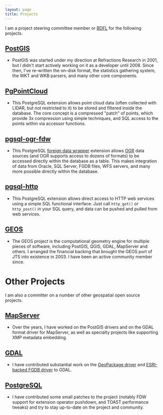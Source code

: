 ```yaml
---
layout: page
title: Projects
---
```


I am a project steering committee member or [BDFL](https://en.wikipedia.org/wiki/Benevolent_dictator_for_life) for the following projects.

## [PostGIS](http://postgis.net)

* PostGIS was started under my direction at Refractions Research in 2001, but I didn't start actively working on it as a developer until 2008. Since then, I've re-written the on-disk format, the statistics gathering system, the WKT and WKB parsers, and many other core components. 
  
## [PgPointCloud](http://github.com/pgpointcloud)

* This PostgreSQL extension allows point cloud data (often collected with LIDAR, but not restricted to it) to be stored and filtered inside the database. The core concept is a compressed "patch" of points, which provide 3x compression using simple techniques, and SQL access to the points within via accessor functions.

## [pgsql-ogr-fdw](http://github.com/pramsey/pgsql-ogr-fdw)

* This PostgreSQL [foreign data wrapper](https://wiki.postgresql.org/wiki/Foreign_data_wrappers) extension allows [OGR](http://gdal.org) data sources (and OGR supports access to dozens of formats) to be accessed directly within the database as a table. This makes integration of data from Oracle, SQL Server, FGDB files, WFS servers, and many more possible directly within the database.

## [pgsql-http](http://github.com/pramsey/pgsql-http)

* This PostgreSQL extension allows direct access to HTTP web services using a simple SQL functional interface. Just call `http_get()` or `http_post()` in your SQL query, and data can be pushed and pulled from web services.

## [GEOS](https://libgeos.org)

* The GEOS project is the computational geometry engine for multiple pieces of software, including PostGIS, QGIS, GDAL, MapServer and others. I arranged the financial backing that brought the GEOS port of JTS into existence in 2003. I have been an active community member since.

# Other Projects

I am also a committer on a number of other geospatial open source projects.

## [MapServer](http://mapserver.org)

* Over the years, I have worked on the PostGIS drivers and on the GDAL format driver for MapServer, as well as specialty projects like supporting XMP metadata embedding.

## [GDAL](http://gdal.org)

* I have contributed substantial work on the [GeoPackage driver](http://www.gdal.org/drv_geopackage.html) and [ESRI-backed FGDB driver](http://www.gdal.org/drv_filegdb.html) to GDAL. 

## [PostgreSQL](https://postgresql.org)

* I have contributed some small patches to the project (notably FDW support for extension operator pushdown, and TOAST performance tweaks) and try to stay up-to-date on the project and community.

